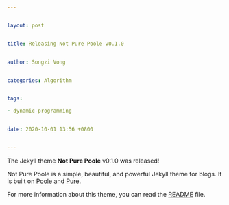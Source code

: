 ```yaml
---


layout: post


title: Releasing Not Pure Poole v0.1.0


author: Songzi Vong


categories: Algorithm


tags:

- dynamic-programming


date: 2020-10-01 13:56 +0800


---
```



The Jekyll theme **Not Pure Poole** v0.1.0 was released!



Not Pure Poole is a simple, beautiful, and powerful Jekyll theme for blogs. It is built on [Poole](https://github.com/poole/poole) and [Pure](https://purecss.io/).



For more information about this theme, you can read the [README](https://github.com/vszhub/not-pure-poole/blob/master/README.md) file.

